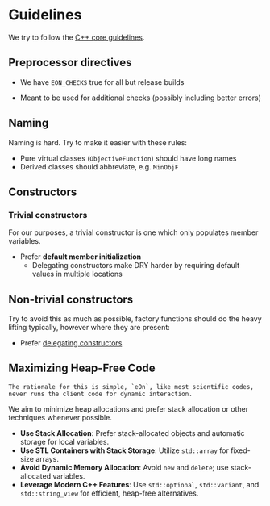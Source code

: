 # Guidelines

We try to follow the [C++ core
guidelines](https://isocpp.github.io/CppCoreGuidelines/CppCoreGuidelines).

## Preprocessor directives

- We have `EON_CHECKS` true for all but release builds
 + Meant to be used for additional checks (possibly including better errors)

## Naming

Naming is hard. Try to make it easier with these rules:

- Pure virtual classes (`ObjectiveFunction`) should have long names
- Derived classes should abbreviate, e.g. `MinObjF`

## Constructors

### Trivial constructors

For our purposes, a trivial constructor is one which only populates member
variables.

- Prefer **default member initialization**
  - Delegating constructors make DRY harder by requiring default values in
    multiple locations

## Non-trivial constructors

Try to avoid this as much as possible, factory functions should do the heavy
lifting typically, however where they are present:

- Prefer [delegating constructors](https://learn.microsoft.com/en-us/cpp/cpp/delegating-constructors?view=msvc-170)

## Maximizing Heap-Free Code

```{note}
The rationale for this is simple, `eOn`, like most scientific codes, never runs the client code for dynamic interaction.
```

We aim to minimize heap allocations and prefer stack allocation or other
techniques whenever possible.

- **Use Stack Allocation**: Prefer stack-allocated objects and automatic storage
  for local variables.
- **Use STL Containers with Stack Storage**: Utilize `std::array` for fixed-size
  arrays.
- **Avoid Dynamic Memory Allocation**: Avoid `new` and `delete`; use
  stack-allocated variables.
- **Leverage Modern C++ Features**: Use `std::optional`, `std::variant`, and
  `std::string_view` for efficient, heap-free alternatives.
